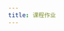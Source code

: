 ```yaml
---
title: 课程作业
---
```


<!-- 
HW 1
:  **HW**{: .label .label-red }Released: [Homework #1-不留空版](https://basics.sjtu.edu.cn/~yangqizhe/pdf/dm2025w/homework/DM-hw1-noblank.pdf) &nbsp; [Homework #1-留空版](https://basics.sjtu.edu.cn/~yangqizhe/pdf/dm2025w/homework/DM-hw1-blank.pdf)
:  **DUE**{: .label .label-yellow} Sep 18
-->

